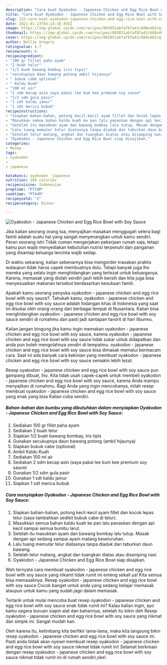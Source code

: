 ```yaml
---
description: "Cara buat Oyakodon - Japanese Chicken and Egg Rice Bowl with Soy Sauce yang enak dan Mudah Dibuat"
title: "Cara buat Oyakodon - Japanese Chicken and Egg Rice Bowl with Soy Sauce yang enak dan Mudah Dibuat"
slug: 125-cara-buat-oyakodon-japanese-chicken-and-egg-rice-bowl-with-soy-sauce-yang-enak-dan-mudah-dibuat
date: 2021-01-23T03:14:10.855Z
image: https://img-global.cpcdn.com/recipes/803851abfaf87a43/680x482cq70/oyakodon-japanese-chicken-and-egg-rice-bowl-with-soy-sauce-foto-resep-utama.jpg
thumbnail: https://img-global.cpcdn.com/recipes/803851abfaf87a43/680x482cq70/oyakodon-japanese-chicken-and-egg-rice-bowl-with-soy-sauce-foto-resep-utama.jpg
cover: https://img-global.cpcdn.com/recipes/803851abfaf87a43/680x482cq70/oyakodon-japanese-chicken-and-egg-rice-bowl-with-soy-sauce-foto-resep-utama.jpg
author: Nellie Gregory
ratingvalue: 4.7
reviewcount: 6
recipeingredient:
- "100 gr fillet paha ayam"
- "2 buah telur"
- "1/2 buah bawang bombay iris tipis"
- "secukupnya daun bawang potong ambil hijaunya"
- " bubuk cabe optional"
- " Kaldu Kuah"
- "100 ml air"
- "2 sdm kecap asin saya pakai lee kum kee premium soy sauce"
- "1/2 sdm gula pasir"
- "1 sdt kaldu jamur"
- "1 sdt merica bubuk"
recipeinstructions:
- "Siapkan bahan-bahan, potong kecil-kecil ayam fillet dan kocok lepas telur (saya tambahkan sedikit bubuk cabe di telur)."
- "Masukkan semua bahan kaldu kuah ke pan lalu panaskan dengan api kecil sampai semua bumbu larut."
- "Setelah itu masukkan ayam dan bawang bombay lalu tutup. Masak dengan api sedang sampai ayam matang keseluruhan."
- "Lalu tuang memutar telur diatasnya tanpa diaduk dan taburkan daun bawang."
- "Setelah telur matang, angkat dan tuangkan diatas atau disamping nasi."
- "Oyakodon - Japanese Chicken and Egg Rice Bowl siap disajikan."
categories:
- Resep
tags:
- oyakodon
- 
- japanese

katakunci: oyakodon  japanese 
nutrition: 169 calories
recipecuisine: Indonesian
preptime: "PT24M"
cooktime: "PT44M"
recipeyield: "2"
recipecategory: Dinner

---
```



![Oyakodon - Japanese Chicken and Egg Rice Bowl with Soy Sauce](https://img-global.cpcdn.com/recipes/803851abfaf87a43/680x482cq70/oyakodon-japanese-chicken-and-egg-rice-bowl-with-soy-sauce-foto-resep-utama.jpg)

Jika kalian seorang orang tua, menyajikan masakan menggugah selera bagi famili adalah suatu hal yang sangat menyenangkan untuk kamu sendiri. Peran seorang istri Tidak cuman mengerjakan pekerjaan rumah saja, tetapi kamu pun wajib menyediakan kebutuhan nutrisi terpenuhi dan panganan yang disantap keluarga tercinta wajib sedap.

Di waktu  sekarang, kalian sebenarnya bisa mengorder masakan praktis walaupun tidak harus capek membuatnya dulu. Tetapi banyak juga lho mereka yang selalu ingin menghidangkan yang terlezat untuk keluarganya. Karena, memasak yang diolah sendiri jauh lebih bersih dan kita juga bisa menyesuaikan makanan tersebut berdasarkan kesukaan famili. 



Apakah kamu seorang penyuka oyakodon - japanese chicken and egg rice bowl with soy sauce?. Tahukah kamu, oyakodon - japanese chicken and egg rice bowl with soy sauce adalah hidangan khas di Indonesia yang saat ini disukai oleh orang-orang dari berbagai tempat di Nusantara. Kalian bisa menghidangkan oyakodon - japanese chicken and egg rice bowl with soy sauce sendiri di rumahmu dan pasti jadi santapan favorit di hari liburmu.

Kalian jangan bingung jika kamu ingin memakan oyakodon - japanese chicken and egg rice bowl with soy sauce, karena oyakodon - japanese chicken and egg rice bowl with soy sauce tidak sukar untuk didapatkan dan anda pun boleh mengolahnya sendiri di tempatmu. oyakodon - japanese chicken and egg rice bowl with soy sauce bisa dimasak memalui bermacam cara. Saat ini ada banyak cara kekinian yang membuat oyakodon - japanese chicken and egg rice bowl with soy sauce semakin lebih lezat.

Resep oyakodon - japanese chicken and egg rice bowl with soy sauce pun gampang dibuat, lho. Kita tidak usah capek-capek untuk membeli oyakodon - japanese chicken and egg rice bowl with soy sauce, karena Anda mampu menyajikan di rumahmu. Bagi Anda yang ingin mencobanya, inilah resep membuat oyakodon - japanese chicken and egg rice bowl with soy sauce yang enak yang bisa Kalian coba sendiri.

<!--inarticleads1-->

##### Bahan-bahan dan bumbu yang dibutuhkan dalam menyiapkan Oyakodon - Japanese Chicken and Egg Rice Bowl with Soy Sauce:

1. Sediakan 100 gr fillet paha ayam
1. Sediakan 2 buah telur
1. Siapkan 1/2 buah bawang bombay, iris tipis
1. Gunakan secukupnya daun bawang potong (ambil hijaunya)
1. Siapkan  bubuk cabe (optional)
1. Ambil  Kaldu Kuah
1. Sediakan 100 ml air
1. Sediakan 2 sdm kecap asin (saya pakai lee kum kee premium soy sauce)
1. Gunakan 1/2 sdm gula pasir
1. Gunakan 1 sdt kaldu jamur
1. Siapkan 1 sdt merica bubuk




<!--inarticleads2-->

##### Cara menyiapkan Oyakodon - Japanese Chicken and Egg Rice Bowl with Soy Sauce:

1. Siapkan bahan-bahan, potong kecil-kecil ayam fillet dan kocok lepas telur (saya tambahkan sedikit bubuk cabe di telur).
1. Masukkan semua bahan kaldu kuah ke pan lalu panaskan dengan api kecil sampai semua bumbu larut.
1. Setelah itu masukkan ayam dan bawang bombay lalu tutup. Masak dengan api sedang sampai ayam matang keseluruhan.
1. Lalu tuang memutar telur diatasnya tanpa diaduk dan taburkan daun bawang.
1. Setelah telur matang, angkat dan tuangkan diatas atau disamping nasi.
1. Oyakodon - Japanese Chicken and Egg Rice Bowl siap disajikan.




Wah ternyata cara membuat oyakodon - japanese chicken and egg rice bowl with soy sauce yang nikamt tidak rumit ini enteng sekali ya! Kita semua bisa memasaknya. Resep oyakodon - japanese chicken and egg rice bowl with soy sauce Cocok banget untuk anda yang sedang belajar memasak ataupun untuk kamu yang sudah jago dalam memasak.

Tertarik untuk mulai mencoba buat resep oyakodon - japanese chicken and egg rice bowl with soy sauce enak tidak rumit ini? Kalau kalian ingin, ayo kamu segera buruan siapin alat dan bahannya, setelah itu bikin deh Resep oyakodon - japanese chicken and egg rice bowl with soy sauce yang nikmat dan simple ini. Sangat mudah kan. 

Oleh karena itu, ketimbang kita berfikir lama-lama, maka kita langsung bikin resep oyakodon - japanese chicken and egg rice bowl with soy sauce ini. Pasti anda tiidak akan nyesel membuat resep oyakodon - japanese chicken and egg rice bowl with soy sauce nikmat tidak rumit ini! Selamat berkreasi dengan resep oyakodon - japanese chicken and egg rice bowl with soy sauce nikmat tidak rumit ini di rumah sendiri,oke!.

